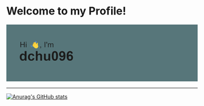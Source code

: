 # Welcome to my Profile!
![header](/header.png)

<hr>

[![Anurag's GitHub stats](https://github-readme-stats.vercel.app/api?username=dchu096)](https://github.com/anuraghazra/github-readme-stats)

